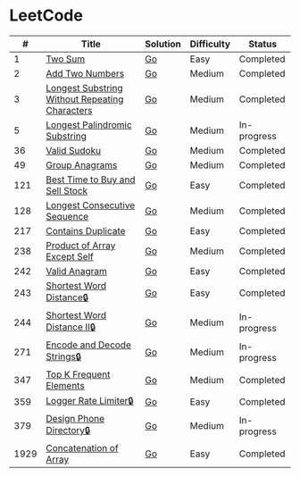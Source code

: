 # LeetCode 

| # | Title | Solution | Difficulty | Status |
|---|-------|----------|------------|--------|
|1|[Two Sum](./leetcode/0001.two_sum/)|[Go](./leetcode/0001.two_sum/1.two_sum.go)|Easy|Completed|
|2|[Add Two Numbers](./leetcode/0002.add_two_numbers/)|[Go](./leetcode/0002.add_two_numbers/2.add_two_numbers.go)|Medium|Completed|
|3|[Longest Substring Without Repeating Characters](./leetcode/0003.longest_substring_without_repeating_characters/)|[Go](./leetcode/0003.longest_substring_without_repeating_characters/3.longest_susbtring_without_repeating.go)|Medium|Completed|
|5|[Longest Palindromic Substring](./leetcode/0005.longest_palindromic_substring/)|[Go](./leetcode/0005.longest_palindromic_substring/5.longest_palindromic_substring.go)|Medium|In-progress|
|36|[Valid Sudoku](./leetcode/0036.valid_sudoku/)|[Go](./leetcode/0036.valid_sudoku/36.valid_sudoku.go)|Medium|Completed|
|49|[Group Anagrams](./leetcode/0049.group_anagrams/)|[Go](./leetcode/0049.group_anagrams/49.group_anagrams.go)|Medium|Completed|
|121|[Best Time to Buy and Sell Stock](./leetcode/0121.best_time_to_buy_and_sell_stock/)|[Go](./leetcode/0121.best_time_to_buy_and_sell_stock/121.best_time_to_buy_and_sell_stock.go)|Easy|Completed|
|128|[Longest Consecutive Sequence](./leetcode/0128.longest_consecutive_sequence/)|[Go](./leetcode/0128.longest_consecutive_sequence/128.longest_consecutive_sequence.go)|Medium|Completed|
|217|[Contains Duplicate](./leetcode/0217.contains_duplicate/)|[Go](./leetcode/0217.contains_duplicate/217.contains_duplicate.go)|Easy|Completed|
|238|[Product of Array Except Self](./leetcode/0238.product_of_array_except_self/)|[Go](./leetcode/0238.product_of_array_except_self/238.product_of_array_except_self.go)|Medium|Completed|
|242|[Valid Anagram](./leetcode/0242.valid_anagram/)|[Go](./leetcode/0242.valid_anagram/242.valid_anagram.go)|Easy|Completed|
|243|[Shortest Word Distance🔒](./leetcode/0243.shortest_word_distance/)|[Go](./leetcode/0243.shortest_word_distance/243.shortest_word_distance.go)|Easy|Completed|
|244|[Shortest Word Distance II🔒](./leetcode/0244.shortest_word_distance_2/)|[Go](./leetcode/0244.shortest_word_distance_2/244_shortest_word_distance_2.go)|Medium|In-progress|
|271|[Encode and Decode Strings🔒](./leetcode/0271.encode_and_decode_strings/)|[Go](./leetcode/0271.encode_and_decode_strings/271.encode_and_decode_strings.go)|Medium|In-progress|
|347|[Top K Frequent Elements](./leetcode/0347.top_k_frequent_elements/)|[Go](./leetcode/0347.top_k_frequent_elements/347.top_k_frequent_elements.go)|Medium|Completed|
|359|[Logger Rate Limiter🔒](./leetcode/0359.logger_rate_limiter/)|[Go](./leetcode/0359.logger_rate_limiter/359.logger_rate_limiter.go)|Easy|Completed|
|379|[Design Phone Directory🔒](./leetcode/0379.design_phone_directory/)|[Go](./leetcode/0379.design_phone_directory/379.design_phone_directory.go)|Medium|In-progress|
|1929|[Concatenation of Array](./leetcode/1929.concatenation_of_array/)|[Go](./leetcode/1929.concatenation_of_array/1929.concatenation_of_array.go)|Easy|Completed|
